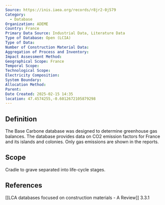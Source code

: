 ```yaml
---
Source: https://inis.iaea.org/records/r8jr2-0j579
Category:
  - Database
Organization: ADEME
Country: France
Primary Data Source: Industrial Data, Literature Data
Type of Database: Open (LCIA)
Type of Data: 
Number of Construction Material Data: 
Aggregation of Process and Inventory: 
Impact Assessment Method: 
Geographical Scope: France
Temporal Scope: 
Technological Scope: 
Electricity Composition: 
System Boundary: 
Allocation Method: 
Parent: 
Date Created: 2025-02-15 14:35
location: 47.4574255,-0.6012672105879298
---
```

## Definition
The Base Carbone database was designed to determine greenhouse gas balances. The database provides data on CO2 emission factors for France and its islands and colonies. Only gas emissions are shown in the reports.
## Scope
Cradle to grave separated into life-cycle stages.
## References
[[LCA databases focused on construction materials - A Review]] 3.3.1